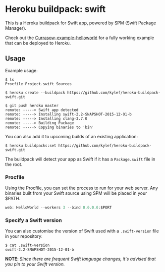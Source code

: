 # Heroku buildpack: swift

This is a Heroku buildpack for Swift app, powered by SPM (Swift Package Manager).

Check out the [Currasow-example-helloworld](https://github.com/kylef/Currasow-example-helloworld)
for a fully working example that can be deployed to Heroku.

## Usage

Example usage:

```shell
$ ls
Procfile Project.swift Sources

$ heroku create --buildpack https://github.com/kylef/heroku-buildpack-swift.git

$ git push heroku master
remote: -----> Swift app detected
remote: -----> Installing swift-2.2-SNAPSHOT-2015-12-01-b
remote: -----> Installing clang-3.7.0
remote: -----> Building Package
remote: -----> Copying binaries to 'bin'
```

You can also add it to upcoming builds of an existing application:

```shell
$ heroku buildpacks:set https://github.com/kylef/heroku-buildpack-swift.git
```

The buildpack will detect your app as Swift if it has a `Package.swift` file in
the root.

### Procfile

Using the Procfile, you can set the process to run for your web server. Any
binaries built from your Swift source using SPM will be placed in your $PATH.

```swift
web: HelloWorld --workers 3 --bind 0.0.0.0:$PORT
```

### Specify a Swift version

You can also customise the version of Swift used with a `.swift-version` file
in your repository:

```shell
$ cat .swift-version
swift-2.2-SNAPSHOT-2015-12-01-b
```

**NOTE**: *Since there are frequent Swift language changes, it's advised that
you pin to your Swift version.*
